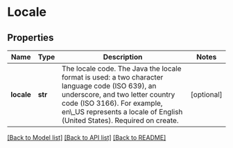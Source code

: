 # Locale

## Properties
Name | Type | Description | Notes
------------ | ------------- | ------------- | -------------
**locale** | **str** | The locale code. The Java the locale format is used: a two character language code (ISO 639), an underscore, and two letter country code (ISO 3166). For example, en\\_US represents a locale of English (United States). Required on create. | [optional] 

[[Back to Model list]](../README.md#documentation-for-models) [[Back to API list]](../README.md#documentation-for-api-endpoints) [[Back to README]](../README.md)

